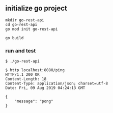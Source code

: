 ## initialize go project

```
mkdir go-rest-api
cd go-rest-api
go mod init go-rest-api

go build
```


### run and test
```
$ ./go-rest-api

$ http localhost:8080/ping
HTTP/1.1 200 OK
Content-Length: 18
Content-Type: application/json; charset=utf-8
Date: Fri, 09 Aug 2019 04:24:13 GMT

{
    "message": "pong"
}

```